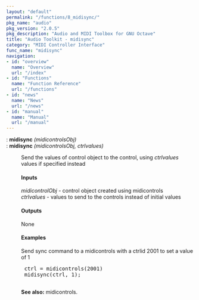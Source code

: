 ```yaml
---
layout: "default"
permalink: "/functions/8_midisync/"
pkg_name: "audio"
pkg_version: "2.0.5"
pkg_description: "Audio and MIDI Toolbox for GNU Octave"
title: "Audio Toolkit - midisync"
category: "MIDI Controller Interface"
func_name: "midisync"
navigation:
- id: "overview"
  name: "Overview"
  url: "/index"
- id: "Functions"
  name: "Function Reference"
  url: "/functions"
- id: "news"
  name: "News"
  url: "/news"
- id: "manual"
  name: "Manual"
  url: "/manual"
---
```

<dl class="def">
<dt id="index-midisync"><span class="category">: </span><span><em></em> <strong>midisync</strong> <em>(<var>midicontrolsObj</var>)</em><a href='#index-midisync' class='copiable-anchor'></a></span></dt>
<dt id="index-midisync-1"><span class="category">: </span><span><em></em> <strong>midisync</strong> <em>(<var>midicontrolsObj</var>, <var>ctrlvalues</var>)</em><a href='#index-midisync-1' class='copiable-anchor'></a></span></dt>
<dd><p>Send the values of control object to the control, using <var>ctrlvalues</var> values
 if specified instead
</p> 
<span id="Inputs"></span><h4 class="subsubheading">Inputs</h4>
<p><var>midicontrolObj</var> - control object created using midicontrols<br>
 <var>ctrlvalues</var> - values to send to the controls instead of initial values
</p>
<span id="Outputs"></span><h4 class="subsubheading">Outputs</h4>
<p>None
</p>
<span id="Examples"></span><h4 class="subsubheading">Examples</h4>
<p>Send sync command to a midicontrols with a ctrlid 2001 to set a value of 1
 </p><div class="example">
<pre class="example"> ctrl = midicontrols(2001)
 midisync(ctrl, 1);
 </pre></div>


<p><strong>See also:</strong> midicontrols.
 </p></dd></dl>